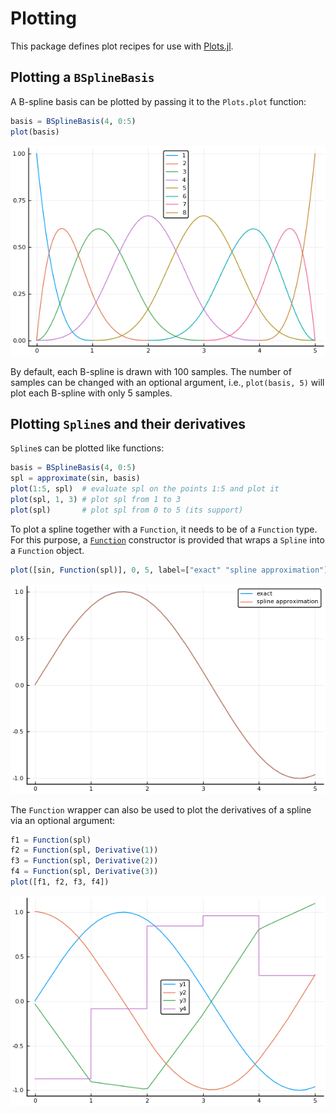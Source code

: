 # Plotting 

This package defines plot recipes for use with [Plots.jl](https://github.com/JuliaPlots/Plots.jl).

## Plotting a `BSplineBasis`

A B-spline basis can be plotted by passing it to the `Plots.plot` function:

```julia
basis = BSplineBasis(4, 0:5)
plot(basis)
```

![Plot of a B-spline basis](img/basis.png)

By default, each B-spline is drawn with 100 samples.
The number of samples can be changed with an optional argument, i.e., `plot(basis, 5)` will plot each B-spline with only 5 samples.

## Plotting `Spline`s and their derivatives

`Spline`s can be plotted like functions:

```julia
basis = BSplineBasis(4, 0:5)
spl = approximate(sin, basis)
plot(1:5, spl)  # evaluate spl on the points 1:5 and plot it
plot(spl, 1, 3) # plot spl from 1 to 3
plot(spl)       # plot spl from 0 to 5 (its support)
```

To plot a spline together with a `Function`, it needs to be of a `Function` type.
For this purpose, a [`Function`](@ref) constructor is provided that wraps a `Spline` into a `Function` object.

```julia
plot([sin, Function(spl)], 0, 5, label=["exact" "spline approximation"])
```

![Plot of a sine function and its spline approximation](img/sin.png)

The `Function` wrapper can also be used to plot the derivatives of a spline via an optional argument:

```julia
f1 = Function(spl)
f2 = Function(spl, Derivative(1))
f3 = Function(spl, Derivative(2))
f4 = Function(spl, Derivative(3))
plot([f1, f2, f3, f4])
```

![Plot of a spline and its derivatives](img/derivatives.png)
